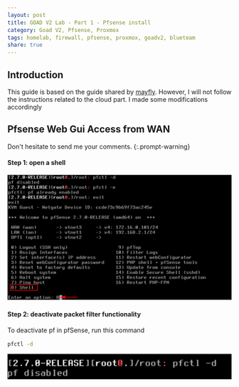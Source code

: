 ```yaml
---
layout: post
title: GOAD V2 Lab - Part 1 - Pfsense install
category: Goad V2, Pfsense, Proxmox
tags: homelab, firewall, pfsense, proxmox, goadv2, blueteam
share: true
---
```


## Introduction

This guide is based on the guide shared by [mayfly](https://mayfly277.github.io/posts/GOAD-on-proxmox-part1-install/). However, I will not follow the instructions related to the cloud part. I made some modifications accordingly

## Pfsense Web Gui Access from WAN

Don't hesitate to send me your comments.
{:.prompt-warning}

#### Step 1: open a shell 

![Shell ](/assets/img/goadv2/pfsense/2024-04-19_10-36.png)

#### Step 2: deactivate packet filter functionality

To deactivate pf in pfSense, run this command 
```bash
pfctl -d
```
![Shell ](/assets/img/goadv2/pfsense/2024-04-18_18-03_1.png)
